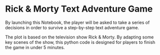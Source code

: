 # Rick & Morty Text Adventure Game 

By launching this Notebook, the player will be asked to take a series of decisions in order to survive a step-by-step text adventure game. 

The plot is based on the television show Rick & Morty. By adapting some key scenes of the show, this python code is designed for players to finish the game in under 5 minutes.
